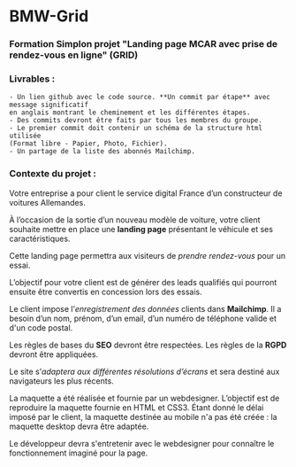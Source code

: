 # BMW-Grid

### Formation Simplon projet "Landing page MCAR avec prise de rendez-vous en ligne" (GRID)

### Livrables :

    - Un lien github avec le code source. **Un commit par étape** avec message significatif 
    en anglais montrant le cheminement et les différentes étapes. 
    - Des commits devront être faits par tous les membres du groupe. 
    - Le premier commit doit contenir un schéma de la structure html utilisée 
    (Format libre - Papier, Photo, Fichier). 
    - Un partage de la liste des abonnés Mailchimp.

### Contexte du projet :

Votre entreprise a pour client le service digital France d’un constructeur de voitures Allemandes.

À l’occasion de la sortie d’un nouveau modèle de voiture, votre client souhaite mettre en place 
une **landing page** présentant le véhicule et ses caractéristiques. 

Cette landing page permettra aux visiteurs de _prendre rendez-vous_ pour un essai.

L’objectif pour votre client est de générer des leads qualifiés qui pourront ensuite être convertis
en concession lors des essais.

Le client impose l’_enregistrement des données_ clients dans **Mailchimp**. 
Il a besoin d’un nom, prénom, d’un email, d’un numéro de téléphone valide et d'un code postal.

Les règles de bases du **SEO** devront être respectées. Les règles de la **RGPD** devront être appliquées.

Le site s’_adaptera aux différentes résolutions d’écrans_ et sera destiné aux navigateurs les plus récents.

La maquette a été réalisée et fournie par un webdesigner. 
L’objectif est de reproduire la maquette fournie en HTML et CSS3. 
Étant donné le délai imposé par le client, la maquette destinée au mobile n'a pas été créée : 
la maquette desktop devra être adaptée.

Le développeur devra s'entretenir avec le webdesigner pour connaître le fonctionnement imaginé pour la page.
